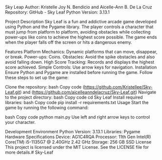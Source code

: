 Sky Leap Author: Kristelle Joy N. Bendicio and Aicelle-Ann B. De La Cruz Repository: GitHub - Sky Leaf Python Version: 3.13.1

Project Description Sky Leaf is a fun and addictive arcade game developed using Python and the Pygame library. The player controls a character that must jump from platform to platform, avoiding obstacles while collecting power-ups like coins to achieve the highest score possible. The game ends when the player falls off the screen or hits a dangerous enemy.

Features Platform Mechanics: Dynamic platforms that can move, disappear, or break. Power-ups: Coins. Obstacles: Avoid the spike obstacles and also avoid falling down.  High Score Tracking: Records and displays the highest score achieved. Simple Controls: Use arrow keys for navigation. Installation Ensure Python and Pygame are installed before running the game. Follow these steps to set up the game:

Clone the repository: bash Copy code (https://github.com/Kristellee/Sky-Leaf.git) and (https://github.com/aicelleanndelacruz/Sky-Leaf.git) Navigate to the project directory: bash Copy code cd Sky Leaf Install required libraries: bash Copy code pip install -r requirements.txt Usage Start the game by running the following command:

bash Copy code python main.py Use left and right arrow keys to control your character.

Development Environment Python Version: 3.13.1 Libraries: Pygame Hardware Specifications Device: AG1C4RQA Processor: 11th Gen Intel(R) Core(TM) i5-1135G7 @ 2.40GHz 2.42 GHz Storage: 256 GB SSD License This project is licensed under the MIT License. See the LICENSE file for more details.# Sky-Leaf
